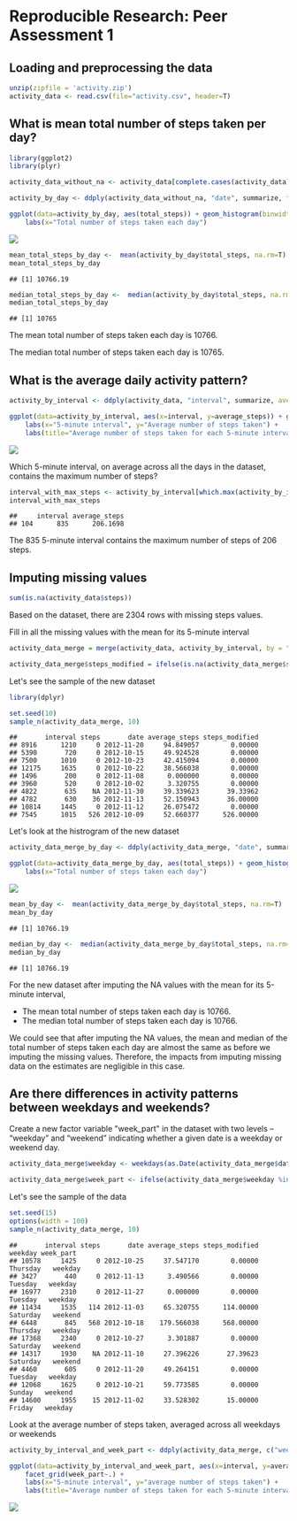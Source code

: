 # Reproducible Research: Peer Assessment 1



## Loading and preprocessing the data


```r
unzip(zipfile = 'activity.zip')
activity_data <- read.csv(file="activity.csv", header=T)
```


## What is mean total number of steps taken per day?


```r
library(ggplot2)
library(plyr)

activity_data_without_na <- activity_data[complete.cases(activity_data),]

activity_by_day <- ddply(activity_data_without_na, "date", summarize, total_steps = sum(steps))

ggplot(data=activity_by_day, aes(total_steps)) + geom_histogram(binwidth=1000) + 
    labs(x="Total number of steps taken each day")
```

![](PA1_template_files/figure-html/unnamed-chunk-2-1.png)<!-- -->


```r
mean_total_steps_by_day <-  mean(activity_by_day$total_steps, na.rm=T)
mean_total_steps_by_day
```

```
## [1] 10766.19
```


```r
median_total_steps_by_day <-  median(activity_by_day$total_steps, na.rm=T)
median_total_steps_by_day
```

```
## [1] 10765
```

The mean total number of steps taken each day is 10766.  

The median total number of steps taken each day is 10765.


## What is the average daily activity pattern?


```r
activity_by_interval <- ddply(activity_data, "interval", summarize, average_steps = mean(steps, na.rm=T))

ggplot(data=activity_by_interval, aes(x=interval, y=average_steps)) + geom_line() +
    labs(x="5-minute interval", y="Average number of steps taken") +
    labs(title="Average number of steps taken for each 5-minute interval across all days") 
```

![](PA1_template_files/figure-html/unnamed-chunk-5-1.png)<!-- -->

Which 5-minute interval, on average across all the days in the dataset, contains the maximum number of steps?


```r
interval_with_max_steps <- activity_by_interval[which.max(activity_by_interval$average_steps),]
interval_with_max_steps
```

```
##     interval average_steps
## 104      835      206.1698
```

The 835 5-minute interval contains the maximum number of steps of 206 steps.


## Imputing missing values


```r
sum(is.na(activity_data$steps))
```

Based on the dataset, there are 2304 rows with missing steps values.

Fill in all the missing values with the mean for its 5-minute interval


```r
activity_data_merge = merge(activity_data, activity_by_interval, by = "interval")

activity_data_merge$steps_modified = ifelse(is.na(activity_data_merge$steps),activity_data_merge$average_steps, activity_data_merge$steps) 
```

Let's see the sample of the new dataset


```r
library(dplyr)
```


```r
set.seed(10)
sample_n(activity_data_merge, 10)
```

```
##       interval steps       date average_steps steps_modified
## 8916      1210     0 2012-11-20     94.849057        0.00000
## 5390       720     0 2012-10-15     49.924528        0.00000
## 7500      1010     0 2012-10-23     42.415094        0.00000
## 12175     1635     0 2012-10-22     38.566038        0.00000
## 1496       200     0 2012-11-08      0.000000        0.00000
## 3960       520     0 2012-10-02      3.320755        0.00000
## 4822       635    NA 2012-11-30     39.339623       39.33962
## 4782       630    36 2012-11-13     52.150943       36.00000
## 10814     1445     0 2012-11-12     26.075472        0.00000
## 7545      1015   526 2012-10-09     52.660377      526.00000
```

Let's look at the histrogram of the new dataset


```r
activity_data_merge_by_day <- ddply(activity_data_merge, "date", summarize, total_steps = sum(steps_modified, na.rm=T))

ggplot(data=activity_data_merge_by_day, aes(total_steps)) + geom_histogram(binwidth=1000) + 
    labs(x="Total number of steps taken each day")
```

![](PA1_template_files/figure-html/unnamed-chunk-11-1.png)<!-- -->


```r
mean_by_day <-  mean(activity_data_merge_by_day$total_steps, na.rm=T)
mean_by_day
```

```
## [1] 10766.19
```


```r
median_by_day <-  median(activity_data_merge_by_day$total_steps, na.rm=T)
median_by_day
```

```
## [1] 10766.19
```

For the new dataset after imputing the NA values with the mean for its 5-minute interval,

- The mean total number of steps taken each day is 10766.  
- The median total number of steps taken each day is 10766.

We could see that after imputing the NA values, the mean and median of the total number of steps taken each day are almost the same as before we imputing the missing values. Therefore, the impacts from imputing missing data on the estimates are negligible in this case.


## Are there differences in activity patterns between weekdays and weekends?

Create a new factor variable "week_part" in the dataset with two levels – “weekday” and “weekend” indicating whether a given date is a weekday or weekend day.


```r
activity_data_merge$weekday <- weekdays(as.Date(activity_data_merge$date))

activity_data_merge$week_part <- ifelse(activity_data_merge$weekday %in% c('Saturday','Sunday'), 'weekend','weekday') 
```

Let's see the sample of the data


```r
set.seed(15)
options(width = 100)
sample_n(activity_data_merge, 10)
```

```
##       interval steps       date average_steps steps_modified  weekday week_part
## 10578     1425     0 2012-10-25     37.547170        0.00000 Thursday   weekday
## 3427       440     0 2012-11-13      3.490566        0.00000  Tuesday   weekday
## 16977     2310     0 2012-11-27      0.000000        0.00000  Tuesday   weekday
## 11434     1535   114 2012-11-03     65.320755      114.00000 Saturday   weekend
## 6448       845   568 2012-10-18    179.566038      568.00000 Thursday   weekday
## 17368     2340     0 2012-10-27      3.301887        0.00000 Saturday   weekend
## 14317     1930    NA 2012-11-10     27.396226       27.39623 Saturday   weekend
## 4460       605     0 2012-11-20     49.264151        0.00000  Tuesday   weekday
## 12068     1625     0 2012-10-21     59.773585        0.00000   Sunday   weekend
## 14600     1955    15 2012-11-02     33.528302       15.00000   Friday   weekday
```

Look at the average number of steps taken, averaged across all weekdays or weekends 


```r
activity_by_interval_and_week_part <- ddply(activity_data_merge, c("week_part", "interval"), summarize, average_steps = mean(steps_modified, na.rm=T))

ggplot(data=activity_by_interval_and_week_part, aes(x=interval, y=average_steps)) + geom_line() +
    facet_grid(week_part~.) + 
    labs(x="5-minute interval", y="average number of steps taken") +
    labs(title="Average number of steps taken for each 5-minute interval across all weekdays or weekends") 
```

![](PA1_template_files/figure-html/unnamed-chunk-16-1.png)<!-- -->
